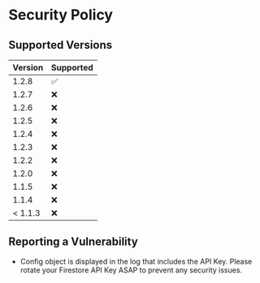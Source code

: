 # Security Policy

## Supported Versions


| Version | Supported         |
|---------|-------------------|
| 1.2.8   | :white_check_mark: |
| 1.2.7   | :x: |
| 1.2.6   | :x:                  |
| 1.2.5   | :x:               |
| 1.2.4   | :x:               |
| 1.2.3   | :x:               |
| 1.2.2   | :x:               |
| 1.2.0   | :x:               |
| 1.1.5   | :x:               |
| 1.1.4   | :x:               |
| < 1.1.3 | :x: |

## Reporting a Vulnerability

* Config object is displayed in the log that includes the API Key.  Please rotate your Firestore API Key ASAP to prevent any security issues.

